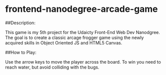 frontend-nanodegree-arcade-game
===============================

##Description:

This game is my 5th project for the Udaicty Front-End Web Dev Nanodgree.
The goal is to create a classic arcage frogger game using the newly acquired skills in Object Oriented JS and HTML5 Canvas.


##How to Play:

Use the arrow keys to move the player across the board. To win you need to reach water, but avoid colliding with the bugs.
